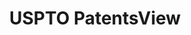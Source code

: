 ---
layout: default
bigquery: https://console.cloud.google.com/bigquery?p=patents-public-data&d=patentsview&page=dataset
citation: Attribution should be given to PatentsView for use, distribution, or derivative
  works.
code: https://github.com/CSSIP-AIR/PatentsView-Code-Snippets/
contributors: USPTO
cost: None
description: 'PatentsView includes US patent data including raw data (summaries, applications,
  pregrant applications), disambugations of inventors and assignees, and inventor
  gender estimates.  Also foreign priority data, # of figures and sheets, and government
  interest statements.'
documentation: https://patentsview.org/query/builder-faqs
last_edit: 04/06/2022, 10:47:18
location: https://patentsview.org/
maintained_by: USPTO
record_creation_timestamp: 12/2/2020 17:20:46
schema_fields:
- symbol_position
- lname
- disamb_assignee_id_20190312
- section_id
- title
- assignee_id
- disamb_inventor_id_20200630
- name_first
- applicant_type
- subclass_id
- disamb_inventor_id_20170808
- f371_date
- abstract
- patent_id
- subcategory_id
- category_id
- disamb_assignee_id_20200630
- uuid
- classification_status
- reldocno
- latin_name
- subgroup_id
- category
- rule_47
- subclass
- rawinventor_id
- level_three
- lawyer_id
- ipc_version_indicator
- country_transformed
- rel_id
- latlong
- disamb_inventor_id_20171226
- subsection_id
- disamb_assignee_id_20190820
- doctype
- level_two
- male
- field_title
- subgroup
- sequence
- disamb_inventor_id_20181127
- num
- num_sheets
- application_id
- county
- disamb_assignee_id_20191231
- citation_id
- _102_date
- latitude
- country
- disamb_inventor_id_20200929
- fname
- action_date
- disamb_assignee_id_20200929
- disamb_inventor_id_20200331
- status
- main_group
- f102_date
- text
- gi_statement
- term_extension
- name
- county_fips
- group
- ipc_class
- disamb_assignee_id_20181127
- level_one
- mainclass_id
- name_last
- dependent
- length
- group_id
- classification_value
- state
- publication_number
- relkind
- term_disclaimer
- disamb_inventor_id_20191008
- disamb_inventor_id_20171003
- classification_level
- attribution_status
- disamb_inventor_id_20191231
- disamb_assignee_id_20200331
- kind
- term_grant
- disamb_inventor_id_20190312
- number
- organization
- male_flag
- sector_title
- disamb_inventor_id_20180528
- disamb_inventor_id_20170307
- date
- deceased
- disamb_inventor_id_20201229
- disclaimer_date
- withdrawn
- inventor_id
- rawlocation_id
- organization_id
- num_claims
- field_id
- designation
- contract_award_number
- type
- longitude
- doc_type
- disamb_assignee_id_20191008
- exemplary
- id
- _371_date
- role
- num_figures
- classification_data_source
- filename
- state_fips
- variety
- lapse_of_patent
- series_code
- section
- city
- disamb_inventor_id_20190820
- location_id
- rawassignee_id
shortname: patentsview
tags:
- disambiguation
- United States
- gender
terms_of_use: Creative Commons Attribution 4.0 International License.
timeframe: 1963-1999
title: USPTO PatentsView
uuid: cf1780b1-e265-4e49-8d1d-83b9cfe0fd9a
---